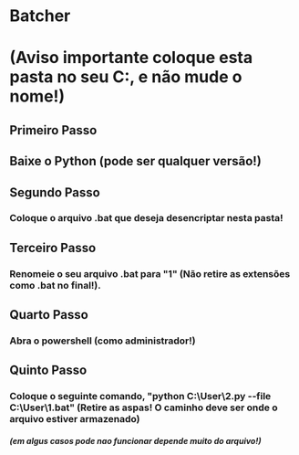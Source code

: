 # Batcher

# (Aviso importante coloque esta pasta no seu C:, e não mude o nome!)

## Primeiro Passo
## Baixe o Python (pode ser qualquer versão!)

## Segundo Passo
### Coloque o arquivo .bat que deseja desencriptar nesta pasta!

## Terceiro Passo
### Renomeie o seu arquivo .bat para "1" (Não retire as extensões como .bat no final!).

## Quarto Passo
### Abra o powershell (como administrador!)

## Quinto Passo
### Coloque o seguinte comando, "python  C:\User\2.py --file C:\User\1.bat" (Retire as aspas! O caminho deve ser onde o arquivo estiver armazenado)

##### (em algus casos pode nao funcionar depende muito do arquivo!)
